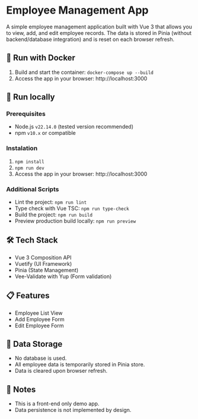 # Employee Management App

A simple employee management application built with Vue 3 that allows you to view, add, and edit employee records. The data is stored in Pinia (without backend/database integration) and is reset on each browser refresh.

## 🐳 Run with Docker

1. Build and start the container: `docker-compose up --build`
2. Access the app in your browser: http://localhost:3000

## 🚀 Run locally

### Prerequisites

- Node.js `v22.14.0` (tested version recommended)
- npm `v10.x` or compatible

### Instalation

1. `npm install`
2. `npm run dev`
3. Access the app in your browser: http://localhost:3000

### Additional Scripts

- Lint the project: `npm run lint`
- Type check with Vue TSC: `npm run type-check`
- Build the project: `npm run build`
- Preview production build locally: `npm run preview`

## 🛠 Tech Stack

- Vue 3 Composition API
- Vuetify (UI Framework)
- Pinia (State Management)
- Vee-Validate with Yup (Form validation)

## 📋 Features

- Employee List View
- Add Employee Form
- Edit Employee Form

## 🧠 Data Storage

- No database is used.
- All employee data is temporarily stored in Pinia store.
- Data is cleared upon browser refresh.

## 📌 Notes

- This is a front-end only demo app.
- Data persistence is not implemented by design.
